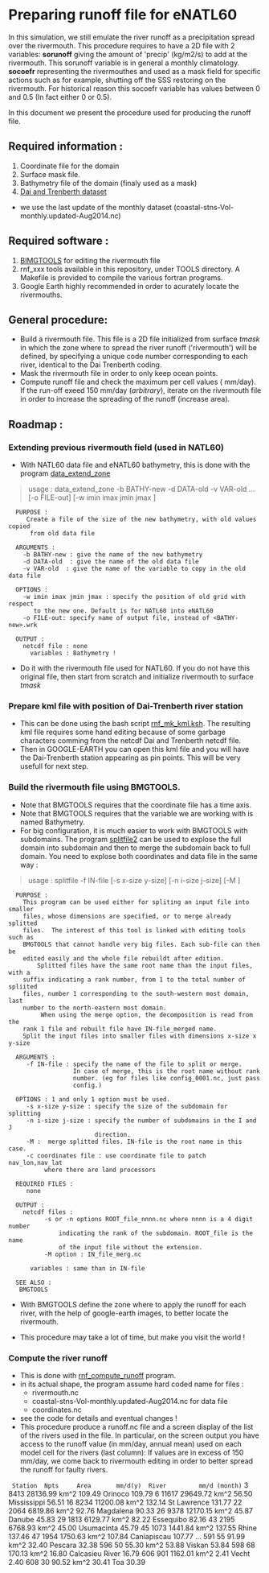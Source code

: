# Preparing runoff file for eNATL60
  In this simulation, we still emulate the river runoff as a precipitation spread over the rivermouth. This procedure requires to have a 2D file with 2 variables: **sorunoff**  giving the amount of 'precip' (kg/m2/s) to add at the rivermouth. This sorunoff variable is in general a monthly climatology. **socoefr** representing the rivermouthes and used as a mask field for specific actions such as for example, shutting off the SSS restoring on the rivermouth. For historical reason this socoefr variable has values between 0 and 0.5 (In fact either 0 or 0.5).

In this document we present the procedure used for producing the runoff file.

## Required information :
 1. Coordinate file for the domain
 1. Surface mask file.
 1. Bathymetry file of the domain (finaly used as a mask)
 1. [Dai and Trenberth dataset](http://www.cgd.ucar.edu/cas/catalog/surface/dai-runoff/)
   * we use the last update of the monthly dataset (coastal-stns-Vol-monthly.updated-Aug2014.nc)

## Required software :
 1. [BIMGTOOLS](http://archimer.ifremer.fr/doc/00195/30646/) for editing the rivermouth file
 1. rnf_xxx tools available in this repository, under TOOLS directory. A Makefile is provided to compile the various fortran programs.
 1. Google Earth highly recommended  in order to acurately locate the rivermouths.

## General procedure:
 * Build a rivermouth file. This file is a 2D file initialized from surface *tmask* in which the zone where to spread the river runoff ('rivermouth') will be  defined, by specifying a unique code number corresponding to each river, identical to the Dai Trenberth coding. 
 * Mask the rivermouth file in order to only keep ocean points.
 * Compute runoff file and check the maximum per cell values ( mm/day). If the run-off exeed 150 mm/day (*arbitrary*), iterate on the rivermouth file in order to increase the spreading of the runoff (increase area).
 

## Roadmap :
### Extending previous rivermouth field (used in NATL60)
 * With NATL60 data file and eNATL60 bathymetry, this is done with the program [data_extend_zone](../TOOLS/data_extend_zone.f90)

> usage :  data_extend_zone -b BATHY-new -d DATA-old -v VAR-old ...
           [-o FILE-out] [-w imin imax jmin jmax ]
     
      PURPOSE :
         Create a file of the size of the new bathymetry, with old values copied
          from old data file
      
      ARGUMENTS :
        -b BATHY-new : give the name of the new bathymetry 
        -d DATA-old  : give the name of the old data file
        -v VAR-old  : give the name of the variable to copy in the old data file
     
      OPTIONS :
        -w imin imax jmin jmax : specify the position of old grid with respect 
           to the new one. Default is for NATL60 into eNATL60
        -o FILE-out: specify name of output file, instead of <BATHY-new>.wrk   
    
      OUTPUT : 
        netcdf file : none
          variables : Bathymetry !

 * Do it with the rivermouth file used for NATL60. If you do not have this original file, then start from scratch and initialize rivermouth to surface *tmask*

### Prepare kml file with position of Dai-Trenberth river station 
 * This can be done using the bash script [rnf_mk_kml.ksh](../TOOLS/rnf_mk_kml.ksh). The resulting kml file requires some hand editing because of some garbage characters comming from the netcdf Dai and Trenberth netcdf file. 
 * Then in GOOGLE-EARTH you can open this kml file and you will have the Dai-Trenberth station appearing as pin points. This will be very usefull for next step.
 
### Build the rivermouth file using BMGTOOLS.
 * Note that BMGTOOLS requires that the coordinate file has a time axis.
 * Note that BMGTOOLS requires that the variable we are working with is named Bathymetry.
 * For big configuration, it is much easier to work with BMGTOOLS with subdomains. The program [splitfile2](https://github.com/molines/JMMTOOLS/blob/master/TOOLS/splitfile2.f90) can be used to explose the full domain into subdomain and then to merge the subdomain back to full domain. You need to explose both coordinates and data file in the same way :

 >  usage :  splitfile -f IN-file  [-s  x-size y-size] [-n i-size j-size] [-M ] 
       
      PURPOSE :
        This program can be used either for spliting an input file into smaller
        files, whose dimensions are specified, or to merge already splitted 
        files.  The interest of this tool is linked with editing tools  such as
        BMGTOOLS that cannot handle very big files. Each sub-file can then be 
        edited easily and the whole file rebuildt after edition.
            Splitted files have the same root name than the input files, with a
        suffix indicating a rank number, from 1 to the total number of spliited
        files, number 1 corresponding to the south-western most domain, last
        number to the north-eastern most domain.
             When using the merge option, the decomposition is read from the 
        rank 1 file and rebuilt file have IN-file_merged name.
        Split the input files into smaller files with dimensions x-size x y-size
       
      ARGUMENTS :
         -f IN-file : specify the name of the file to split or merge.
                      In case of merge, this is the root name without rank 
                      number. (eg for files like config_0001.nc, just pass 
                      config.)
       
      OPTIONS : 1 and only 1 option must be used.
         -s x-size y-size : specify the size of the subdomain for splitting
         -n i-size j-size : specify the number of subdomains in the I and J 
                            direction.
         -M :  merge splitted files. IN-file is the root name in this case.
         -c coordinates file : use coordinate file to patch nav_lon,nav_lat
              where there are land processors
       
      REQUIRED FILES :
         none
       
      OUTPUT : 
        netcdf files : 
              -s or -n options ROOT_file_nnnn.nc where nnnn is a 4 digit number 
                  indicating the rank of the subdomain. ROOT_file is the name
                  of the input file without the extension.
              -M option : IN_file_merg.nc
           
          variables : same than in IN-file
       
      SEE ALSO :
       BMGTOOLS
 
 * With BMGTOOLS define the zone where to apply the runoff for each river, with the help of google-earth images, to better locate the rivermouth.

 * This procedure may take a lot of time, but make you visit the world !
 
 ### Compute the river runoff
  * This is done with [rnf_compute_runoff](../TOOLS/rnf_compute_runoff.f90) program.
   * in its actual shape, the program assume hard coded name for files :
     - rivermouth.nc
     - coastal-stns-Vol-monthly.updated-Aug2014.nc for data file
     - coordinates.nc 
   * see the code for details and eventual changes !
   * This procedure produce a runoff.nc file and a screen display of the list of the rivers used in the file. In particular, on the screen output you have access to the runoff value (in mm/day, annual mean) used on each model cell for the rivers (last column): If values are in excess of 150 mm/day, we come back to rivermouth editing in order to better spread the runoff for faulty rivers.
   
``` Station  Npts     Area       mm/d(y)  River         mm/d (month)```
    3    8413  28136.99 km^2  109.49 Orinoco          109.79
    6   11617  29649.72 km^2   56.50 Mississippi       56.51
   16    8234  11200.08 km^2  132.14 St Lawrence      131.77
   22    2064   6819.86 km^2   92.76 Magdalena         90.33
   26    9378  12170.15 km^2   45.87 Danube            45.83
   29    1813   6129.77 km^2   82.22 Essequibo         82.16
   43    2195   6768.93 km^2   45.00 Usumacinta        45.79
   45    1073   1441.84 km^2  137.55 Rhine            137.46
   47    1954   1750.63 km^2  107.84 Caniapiscau      107.77
   ...
  591      55     91.99 km^2   32.40 Pescara           32.38
  596      50     55.30 km^2   53.88 Viskan            53.84
  598      68    170.13 km^2   16.80 Calcasieu River   16.79
  606     901   1162.01 km^2    2.41 Vecht              2.40
  608      30     90.52 km^2   30.41 Toa               30.39 


